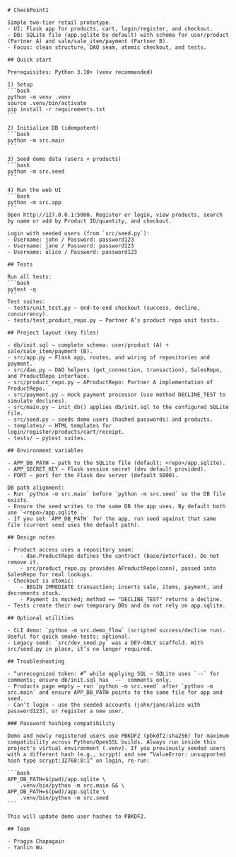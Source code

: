 
	# CheckPoint1

	Simple two-tier retail prototype.
	- UI: Flask app for products, cart, login/register, and checkout.
	- DB: SQLite file (app.sqlite by default) with schema for user/product (Partner A) and sale/sale_item/payment (Partner B).
	- Focus: clean structure, DAO seam, atomic checkout, and tests.

	## Quick start

	Prerequisites: Python 3.10+ (venv recommended)

	1) Setup
	```bash
	python -m venv .venv
	source .venv/bin/activate
	pip install -r requirements.txt
	```

	2) Initialize DB (idempotent)
	```bash
	python -m src.main
	```

	3) Seed demo data (users + products)
	```bash
	python -m src.seed
	```

	4) Run the web UI
	```bash
	python -m src.app
	```
	Open http://127.0.0.1:5000. Register or login, view products, search by name or add by Product ID/quantity, and checkout.

	Login with seeded users (from `src/seed.py`):
	- Username: john / Password: password123
	- Username: jane / Password: password123
	- Username: alice / Password: password123

	## Tests

	Run all tests:
	```bash
	pytest -q
	```
	Test suites:
	- tests/unit_test.py – end-to-end checkout (success, decline, concurrency).
	- tests/test_product_repo.py – Partner A’s product repo unit tests.

	## Project layout (key files)

	- db/init.sql – complete schema: user/product (A) + sale/sale_item/payment (B).
	- src/app.py – Flask app, routes, and wiring of repositories and payment.
	- src/dao.py – DAO helpers (get_connection, transaction), SalesRepo, and ProductRepo interface.
	- src/product_repo.py – AProductRepo: Partner A implementation of ProductRepo.
	- src/payment.py – mock payment processor (use method DECLINE_TEST to simulate declines).
	- src/main.py – init_db() applies db/init.sql to the configured SQLite file.
	- src/seed.py – seeds demo users (hashed passwords) and products.
	- templates/ – HTML templates for login/register/products/cart/receipt.
	- tests/ – pytest suites.

	## Environment variables

	- APP_DB_PATH – path to the SQLite file (default: <repo>/app.sqlite).
	- APP_SECRET_KEY – Flask session secret (dev default provided).
	- PORT – port for the Flask dev server (default 5000).

	DB path alignment:
	- Run `python -m src.main` before `python -m src.seed` so the DB file exists.
	- Ensure the seed writes to the same DB the app uses. By default both use `<repo>/app.sqlite`.
	- If you set `APP_DB_PATH` for the app, run seed against that same file (current seed uses the default path).

	## Design notes

	- Product access uses a repository seam:
		- dao.ProductRepo defines the contract (base/interface). Do not remove it.
		- src/product_repo.py provides AProductRepo(conn), passed into SalesRepo for real lookups.
	- Checkout is atomic:
		- BEGIN IMMEDIATE transaction; inserts sale, items, payment, and decrements stock.
		- Payment is mocked; method == "DECLINE_TEST" returns a decline.
	- Tests create their own temporary DBs and do not rely on app.sqlite.

	## Optional utilities

	- CLI demo: `python -m src.demo_flow` (scripted success/decline run). Useful for quick smoke-tests; optional.
	- Legacy seed: `src/dev_seed.py` was a DEV-ONLY scaffold. With src/seed.py in place, it’s no longer required.

	## Troubleshooting

	- “unrecognized token: #” while applying SQL – SQLite uses `--` for comments; ensure db/init.sql has `--` comments only.
	- Products page empty – run `python -m src.seed` after `python -m src.main` and ensure APP_DB_PATH points to the same file for app and seed.
	- Can’t login – use the seeded accounts (john/jane/alice with password123), or register a new user.

	### Password hashing compatibility

	Demo and newly registered users use PBKDF2 (pbkdf2:sha256) for maximum compatibility across Python/OpenSSL builds. Always run inside this project's virtual environment (.venv). If you previously seeded users with a different hash (e.g., scrypt) and see “ValueError: unsupported hash type scrypt:32768:8:1” on login, re-run:

	```bash
	APP_DB_PATH=$(pwd)/app.sqlite \
		.venv/bin/python -m src.main && \
	APP_DB_PATH=$(pwd)/app.sqlite \
		.venv/bin/python -m src.seed
	```

	This will update demo user hashes to PBKDF2.

	## Team

	- Pragya Chapagain
	- Yanlin Wu
